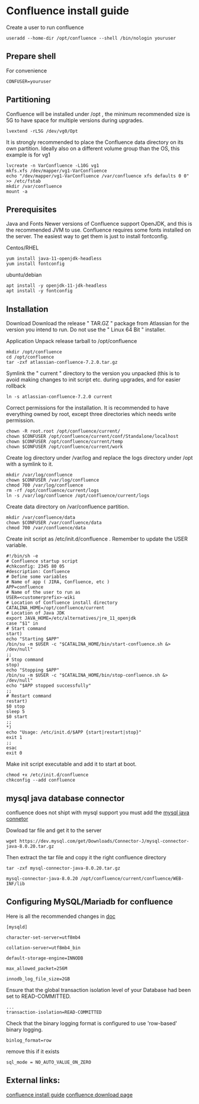 # Confluence install guide 

Create a user to run confluence
```
useradd --home-dir /opt/confluence --shell /bin/nologin youruser
```

## Prepare shell
For convenience
```
CONFUSER=youruser
```


## Partitioning
Confluence will be installed under /opt , the minimum recommended size is 5G to have space for multiple versions during upgrades.
```
lvextend -rL5G /dev/vg0/Opt
```

It is strongly recommended to place the Confluence data directory on its own partition. Ideally also on a different volume group than the OS, this
example is for vg1
```
lvcreate -n VarConfluence -L10G vg1
mkfs.xfs /dev/mapper/vg1-VarConfluence
echo "/dev/mapper/vg1-VarConfluence /var/confluence xfs defaults 0 0" >> /etc/fstab
mkdir /var/confluence
mount -a
```
## Prerequisites

Java and Fonts
Newer versions of Confluence support OpenJDK, and this is the recommended JVM to use.
Confluence requires some fonts installed on the server. The easiest way to get them is just to install fontconfig.

Centos/RHEL
```
yum install java-11-openjdk-headless
yum install fontconfig
```
ubuntu/debian
```
apt install -y openjdk-11-jdk-headless
apt install -y fontconfig
```

## Installation

Download
Download the release " TAR.GZ " package from Atlassian for the version you intend to run. Do not use the " Linux 64 Bit " installer.

Application
Unpack release tarball to /opt/confluence
```
mkdir /opt/confluence
cd /opt/confluence
tar -zxf atlassian-confluence-7.2.0.tar.gz
```
Symlink the " current " directory to the version you unpacked (this is to avoid making changes to init script etc. during upgrades, and for easier
rollback
```
ln -s atlassian-confluence-7.2.0 current
```
Correct permissions for the installation. It is recommended to have everything owned by root, except three directories which needs write
permission.

```
chown -R root.root /opt/confluence/current/
chown $CONFUSER /opt/confluence/current/conf/Standalone/localhost
chown $CONFUSER /opt/confluence/current/temp
chown $CONFUSER /opt/confluence/current/work
```
Create log directory under /var/log and replace the logs directory under /opt with a symlink to it.
```
mkdir /var/log/confluence
chown $CONFUSER /var/log/confluence
chmod 700 /var/log/confluence
rm -rf /opt/confluence/current/logs
ln -s /var/log/confluence /opt/confluence/current/logs
```
Create data directory on /var/confluence partition.

```
mkdir /var/confluence/data
chown $CONFUSER /var/confluence/data
chmod 700 /var/confluence/data
```
Create init script as /etc/init.d/confluence . Remember to update the USER variable.
```
#!/bin/sh -e
# Confluence startup script
#chkconfig: 2345 80 05
#description: Confluence
# Define some variables
# Name of app ( JIRA, Confluence, etc )
APP=confluence
# Name of the user to run as
USER=<customerprefix>-wiki
# Location of Confluence install directory
CATALINA_HOME=/opt/confluence/current
# Location of Java JDK
export JAVA_HOME=/etc/alternatives/jre_11_openjdk
case "$1" in
# Start command
start)
echo "Starting $APP"
/bin/su -m $USER -c "$CATALINA_HOME/bin/start-confluence.sh &>
/dev/null"
;;
# Stop command
stop)
echo "Stopping $APP"
/bin/su -m $USER -c "$CATALINA_HOME/bin/stop-confluence.sh &>
/dev/null"
echo "$APP stopped successfully"
;;
# Restart command
restart)
$0 stop
sleep 5
$0 start
;;
*)
echo "Usage: /etc/init.d/$APP {start|restart|stop}"
exit 1
;;
esac
exit 0
```

Make init script executable and add it to start at boot.

```
chmod +x /etc/init.d/confluence
chkconfig --add confluence
```
## mysql java database connector 
confluence does not shipt with mysql support you must add the [mysql java connetor](https://dev.mysql.com/downloads/connector/j/) 

Dowload tar file and get it to the server
```
wget https://dev.mysql.com/get/Downloads/Connector-J/mysql-connector-java-8.0.20.tar.gz
```

Then extract the tar file and copy it the right confluence directory
```
tar -zxf mysql-connector-java-8.0.20.tar.gz 

mysql-connector-java-8.0.20 /opt/confluence/current/confluence/WEB-INF/lib
```


## Configuring MySQL/Mariadb for confluence

Here is all the recommended changes in [doc](https://confluence.atlassian.com/doc/database-setup-for-mysql-128747.html)

```
[mysqld]

character-set-server=utf8mb4

collation-server=utf8mb4_bin

default-storage-engine=INNODB

max_allowed_packet=256M

innodb_log_file_size=2GB

```

Ensure that the global transaction isolation level of your Database had been set to READ-COMMITTED.
```
...
transaction-isolation=READ-COMMITTED
```

Check that the binary logging format is configured to use 'row-based' binary logging.

```
binlog_format=row
```

remove this if it exists
```
sql_mode = NO_AUTO_VALUE_ON_ZERO

```


## External links:

[confluence install guide](https://confluence.atlassian.com/doc/installing-confluence-on-linux-from-archive-file-255362363.html)
[confluence download page](https://www.atlassian.com/software/confluence/download)
